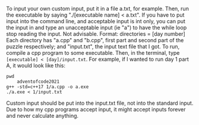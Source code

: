 To input your own custom input, put it in a file a.txt, for example. Then, run the executable by saying "./[executable name] < a.txt".
If you have to put input into the command line, and acceptable input is int only, you can put the input in and type an unacceptable input (ie "a") to have the while loop stop reading the input. Not advisable.
Format: directories = [day number]
Each directory has "a.cpp" and "b.cpp", first part and second part of the puzzle respectively; and "input.txt", the input text file that I got.
To run, compile a cpp program to some executable. Then, in the terminal, type `[executable] < [day]/input.txt`. For example, if I wanted to run day 1 part A, it would look like this:
```
pwd
    adventofcode2021
g++ -std=c++17 1/a.cpp -o a.exe
./a.exe < 1/input.txt
```

Custom input should be put into the input.txt file, not into the standard input. Due to how my cpp programs accept input, it might accept inputs forever and never calculate anything.